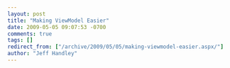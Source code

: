 ```yaml
---
layout: post
title: "Making ViewModel Easier"
date: 2009-05-05 09:07:53 -0700
comments: true
tags: []
redirect_from: ["/archive/2009/05/05/making-viewmodel-easier.aspx/"]
author: "Jeff Handley"
---
```


